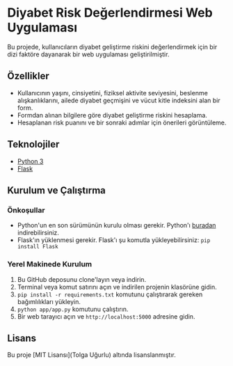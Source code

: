# Diyabet Risk Değerlendirmesi Web Uygulaması

Bu projede, kullanıcıların diyabet geliştirme riskini değerlendirmek için bir dizi faktöre dayanarak bir web uygulaması geliştirilmiştir.

## Özellikler

- Kullanıcının yaşını, cinsiyetini, fiziksel aktivite seviyesini, beslenme alışkanlıklarını, ailede diyabet geçmişini ve vücut kitle indeksini alan bir form.
- Formdan alınan bilgilere göre diyabet geliştirme riskini hesaplama.
- Hesaplanan risk puanını ve bir sonraki adımlar için önerileri görüntüleme.

## Teknolojiler

- [Python 3](https://www.python.org/)
- [Flask](https://flask.palletsprojects.com/)

## Kurulum ve Çalıştırma

### Önkoşullar

- Python'un en son sürümünün kurulu olması gerekir. Python'ı [buradan](https://www.python.org/downloads/) indirebilirsiniz.
- Flask'ın yüklenmesi gerekir. Flask'ı şu komutla yükleyebilirsiniz: `pip install Flask`

### Yerel Makinede Kurulum

1. Bu GitHub deposunu clone'layın veya indirin.
2. Terminal veya komut satırını açın ve indirilen projenin klasörüne gidin.
3. `pip install -r requirements.txt` komutunu çalıştırarak gereken bağımlılıkları yükleyin.
4. `python app/app.py` komutunu çalıştırın.
5. Bir web tarayıcı açın ve `http://localhost:5000` adresine gidin.

## Lisans

Bu proje [MIT Lisansı](Tolga Uğurlu) altında lisanslanmıştır.
